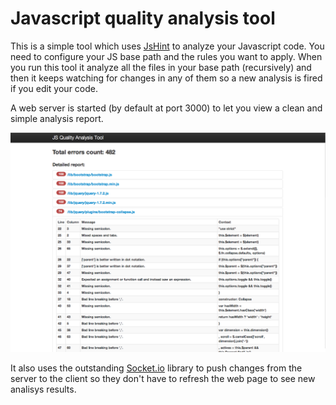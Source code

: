 Javascript quality analysis tool
================================

This is a simple tool which uses [JsHint](http://www.jshint.com/) to analyze your Javascript code. 
You need to configure your JS base path and the rules you want to apply.
When you run this tool it analyze all the files in your base path (recursively) and then it keeps watching 
for changes in any of them so a new analysis is fired if you edit your code.

A web server is started (by default at port 3000) to let you view a clean and simple analysis report.

![Screenshot](https://github.com/PaquitoSoft/JSQA/raw/master/sample_image.png)

It also uses the outstanding [Socket.io](http://socket.io/) library to push changes from the server to the client so they don't have to refresh the web page 
to see new analisys results.